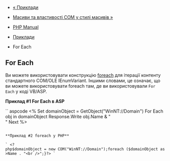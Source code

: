 - [« Приклади](com.examples.md)
- [Масиви та властивості COM у стилі масивів »](com.examples.arrays.md)

- [PHP Manual](index.md)
- [Приклади](com.examples.md)
- For Each

## For Each

Ви можете використовувати конструкцію
[foreach](control-structures.foreach.md) для ітерації контенту
стандартного COM/OLE IEnumVariant. Іншими словами, це означає, що ви
можете використовувати foreach там, де ви використовували `For Each` у коді
VB/ASP.

**Приклад #1 For Each в ASP**

`` aspcode
<%
Set domainObject = GetObject("WinNT://Domain")
For Each obj in domainObject
Response.Write obj.Name & "<br />"
Next
%>
````

**Приклад #2 foreach у PHP**

` <?php$domainObject = new COM("WinNT://Domain");foreach ($domainObject as $obj) {   echo $obj->Name . "<br />";}?> `
